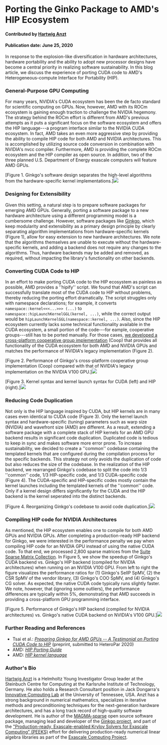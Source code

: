 # Porting the Ginko Package to AMD's HIP Ecosystem

#### Contributed by [Hartwig Anzt](https://hartwiganzt.github.io/ "GitHub Profile")

#### Publication date: June 25, 2020

In response to the explosion-like diversification in hardware architectures, hardware portability and the ability to adopt new processor designs have become a central priority in realizing software sustainability. In this blog article, we discuss the experience of porting CUDA code to AMD's Heterogeneous-compute Interface for Portability (HIP).

### General-Purpose GPU Computing
For many years, NVIDIA's CUDA ecosystem has been the de facto standard for scientific computing on GPUs. Now, however, AMD with its ROCm ecosystem is gaining enough traction to challenge the NVIDIA hegemony. The strategy behind the ROCm effort is different from AMD's previous attempts as it puts a significant focus on the software ecosystem and offers the HIP language---a program interface  similar to the NVIDIA CUDA ecosystem. In fact, AMD takes an even more aggressive step by providing the ability to compile HIP code for both AMD and NVIDIA architectures. This is accomplished by utilizing source code conversion in combination with NVIDIA's nvcc compiler. Furthermore, AMD is providing the complete ROCm ecosystem and the HIP compiler as open source.
In addition, two of the three planned U.S. Department of Energy exascale computers will feature AMD GPUs.

<!--- Image to illustrate the Software Development Cycle --->
[Figure 1. Ginkgo's software design separates the high-level algorithms from the hardware-specific kernel implementations.]<img src='https://github.com/betterscientificsoftware/images/raw/master/ginkgo_overview.png' class='page lightbox' />

### Designing for Extensibility
Given this setting,  a natural step is to prepare software packages for emerging AMD GPUs. Generally, porting a software package to a new hardware architecture using a different programming model is a cumbersome challenge. However, software packages like [Ginkgo](https://ginkgo-project.github.io/), which keep modularity and extensibility as a primary design principle by clearly separating algorithm implementations from hardware-specific kernels (Figure 1), allow for easy extension to new hardware architectures. We note that the algorithms themselves are unable to execute without the hardware-specific kernels, and adding a backend does not require any changes to the algorithms. Thus, hardware  backends may be added and removed, as required, without impacting the library's functionality on other backends.

### Converting CUDA Code to HIP
In an effort to make porting CUDA code to the HIP ecosystem as painless as possible, AMD provides a ''hipify'' script. We found that AMD's script can successfully translate most of the CUDA code to HIP without problems, thereby reducing the porting effort dramatically. The script  struggles only with namespace declarations; for example, it converts `namespace::kernel<<<...>>> (...)` to `namespace::hipLaunchKernelGGL(kernel, ...)`, while the correct output would be `hipLaunchKernelGGL(namespace::kernel, ...)`. Also, since the HIP ecosystem currently lacks some technical functionality available in the CUDA ecosystem, a small portion of the code---for eample, cooperative groups---still has to be ported manually. For those cases, [we developed a cross-platform cooperative group implementation](https://github.com/hartwiganzt/HartwigAnzt.github.io/blob/master/papers/PortingToHip.pdf) (Coop) that provides all functionality of the CUDA ecosystem for both AMD and NVIDIA GPUs and matches the performance of NVIDIA's legacy implementation (Figure 2).

<!--- Image to illustrate the Software Development Cycle --->
[Figure 2. Performance of Ginkgo's cross-platform cooperative group implementation (Coop)  compared with that of NVIDIA's legacy implementation on the NVIDIA V100 GPU.]<img src='https://github.com/betterscientificsoftware/images/raw/master/cooperative_groups.png' class='page lightbox' />

<!--- Image to illustrate the Software Development Cycle --->
[Figure 3. Kernel syntax and kernel launch syntax for CUDA (left) and HIP (right).]<img src='https://github.com/betterscientificsoftware/images/raw/master/cuda_vs_hip.png' class='page lightbox' />

### Reducing Code Duplication
Not only is the HIP language inspired by CUDA, but HIP kernels are in many cases
even identical to CUDA code (Figure 3). Only the kernel launch syntax and
hardware-specific (tuning) parameters such as warp size (NVIDIA) and wavefront size
(AMD) are different. As a result, extending a software package with a complete
stack of HIP kernels for an AMD GPU backend results in significant code
duplication. Duplicated code is tedious to keep in sync and makes software more
error prone. To increase sustainability, we decided to create a ''common''
codebase containing the templated kernels that are configured during the
compilation process for the specific backends. This strategy not only avoids
the duplication of code but also reduces the size of the codebase. In the
realization of the HIP backend, we rearranged Ginkgo's codebase to split the
code into 1/3 ''common'' code, 1/3 HIP-specific code, and 1/3 CUDA-specific code
(Figure 4). The CUDA-specific and HIP-specific codes mostly contain the kernel
launches including the templated kernels of the ''common'' code. Only if a kernel design differs significantly for the CUDA and the HIP backend is the kernel  seperated into the distinct backends.

<!--- Image to illustrate the Software Development Cycle --->
[Figure 4. Reorganizing Ginkgo's codebase to avoid code duplication.]<img src='https://github.com/betterscientificsoftware/images/raw/master/ginkgo_reorganization.png' class='page lightbox' />

### Compiling HIP code for NVIDIA Architectures
As mentioned, the HIP ecosystem enables one to compile for both AMD GPUs and NVIDIA GPUs. After completing a production-ready HIP backend for Ginkgo, we were interested in the performance penalty we pay when compiling HIP code for an NVIDIA GPU instead of using the native CUDA code. To that end,  we processed 2,800 sparse matrices from the [Suite Sparse Matrix Collection](https://sparse.tamu.edu/). In Figure 5, we show the speedup of Ginkgo's CUDA backend vs. Ginkgo's HIP backend (compiled for NVIDIA architectures) when running on an NVIDIA V100 GPU. From left to right the figure visualizes the performance ratios for (1) Ginkgo's SellP SpMV, (2) the CSR SpMV of the vendor library, (3) Ginkgo's COO SpMV, and (4) Ginkgo's CG solver. As expected, the native CUDA code typically runs slightly faster. We note, however, that (ignoring some outliers), the performance differences are typically within 5%, demonstrating that AMD succeeds in providing a cross-platform GPU programming interface.

<!--- Image to illustrate HIP's performance portability --->
[Figure 5. Performance of Ginkgo's HIP backend (compiled for NVIDIA architectures) vs. Ginkgo's native CUDA backend on NVIDIA's V100 GPU.]<img src='https://github.com/betterscientificsoftware/images/raw/master/hip_portability.png' class='page lightbox' />

### Further Reading and References
- Tsai et al.: [<i>Preparing Ginkgo for AMD GPUs -- A Testimonial on Porting CUDA Code to HIP</i>](https://github.com/hartwiganzt/HartwigAnzt.github.io/blob/master/papers/PortingToHip.pdf) (preprint, submitted to HeteroPar 2020)
- AMD: [<i>HIP Porting Guide</i>](https://rocmdocs.amd.com/en/latest/Programming_Guides/HIP-porting-guide.html)
- AMD: [<i>HIP kernel
language</i>](https://rocmdocs.amd.com/en/latest/Programming_Guides/Kernel_language.html#kernel-language)

### Author's Bio
[Hartwig Anzt](https://github.com/hartwiganzt) is a Helmholtz Young Investigator Group leader at the Steinbuch Centre for Computing at the Karlsruhe Institute of Technology, Germany. He also holds a Research Consultant position in Jack Dongarra's [Innovative Computing Lab](http://www.icl.utk.edu/) at the University of Tennessee, USA.  Anzt has a strong background in numerical mathematics, specializes in iterative methods and preconditioning techniques for the next-generation hardware architectures, and has a long track record of high-quality software development. He is author of the [MAGMA-sparse](http://icl.cs.utk.edu/magma/) open source software package, managing lead and developer of the [Ginkgo project](https://ginkgo-project.github.io/), and part of the ["Production-ready, Exascale-enabled Krylov Solvers for Exascale Computing" (PEEKS)](http://icl.utk.edu/peeks/) effort for delivering production-ready numerical linear algebra libraries as part of the [Exascale Computing Project](https://www.exascaleproject.org/).


<!---
Publish: yes
RSS Update: 2020-06-25
Categories: development
Topics: testing, design
Tags: bssw-blog-article
Level: 2
Prerequisites: default
Aggregate: none
--->
